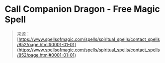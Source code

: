 <!--yml
category: 未分类
date: 2024-06-12 18:33:39
-->

# Call Companion Dragon - Free Magic Spell

> 来源：[https://www.spellsofmagic.com/spells/spiritual_spells/contact_spells/852/page.html#0001-01-01](https://www.spellsofmagic.com/spells/spiritual_spells/contact_spells/852/page.html#0001-01-01)